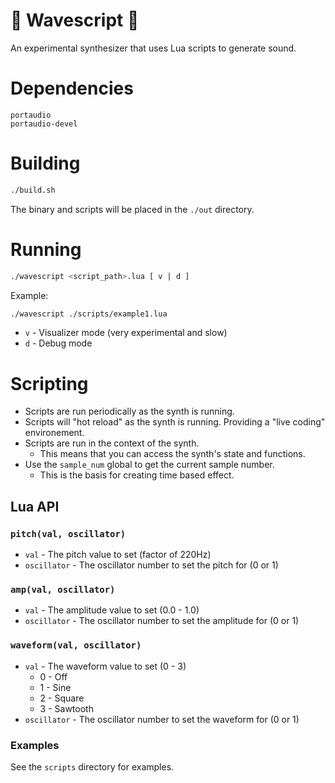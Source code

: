 # 🌊 Wavescript 🌊
An experimental synthesizer that uses Lua scripts to generate sound.


# Dependencies
```
portaudio
portaudio-devel
```

# Building
```bash
./build.sh
```

The binary and scripts will be placed in the `./out` directory.

# Running
```bash
./wavescript <script_path>.lua [ v | d ]
```
Example:
```bash
./wavescript ./scripts/example1.lua
```

- `v` - Visualizer mode (very experimental and slow)
- `d` - Debug mode

# Scripting
- Scripts are run periodically as the synth is running.
- Scripts will "hot reload" as the synth is running. Providing a "live coding" environement.
- Scripts are run in the context of the synth. 
    - This means that you can access the synth's state and functions.
- Use the `sample_num` global to get the current sample number. 
    - This is the basis for creating time based effect.

## Lua API
### `pitch(val, oscillator)`
- `val` - The pitch value to set (factor of 220Hz)
- `oscillator` - The oscillator number to set the pitch for (0 or 1)

### `amp(val, oscillator)`
- `val` - The amplitude value to set (0.0 - 1.0)
- `oscillator` - The oscillator number to set the amplitude for (0 or 1)

### `waveform(val, oscillator)`
- `val` - The waveform value to set (0 - 3)
    - 0 - Off
    - 1 - Sine
    - 2 - Square
    - 3 - Sawtooth
- `oscillator` - The oscillator number to set the waveform for (0 or 1)

### Examples
See the `scripts` directory for examples.
